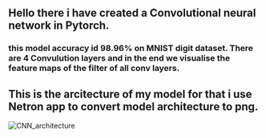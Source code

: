 ## Hello there i have created a Convolutional neural network in Pytorch.
### this model accuracy id 98.96% on MNIST digit dataset. There are 4 Convulution layers and in the end we visualise the feature maps of the filter of all conv layers.

## This is the arcitecture of my model for that i use Netron app to convert model architecture to png.

![CNN_architecture](https://github.com/user-attachments/assets/f98ca5dd-45c0-4005-a481-6da9ee650606)
